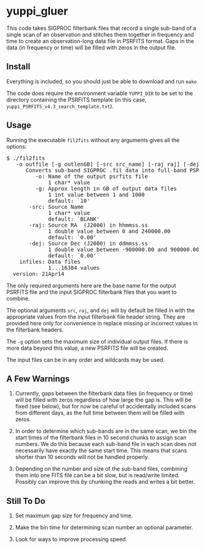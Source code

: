yuppi_gluer
============

This code takes SIGPROC filterbank files that record a single sub-band of a single
scan of an observation and stitches them together in frequency and time to create
an observation-long data file in PSRFITS format.  Gaps in the data (in frequency or time)
will be filled with zeros in the output file.

Install
---------

Everything is included, so you should just be able to download and run `make`

The code does require the environment variable `YUPPI_DIR` to be set to the 
directory containing the PSRFITS template (in this case, `yuppi_PSRFITS_v4.3_search_template.txt`).


Usage
------ 

Running the executable `fil2fits` without any arguments gives all the options:

<pre>
$ ./fil2fits 
   -o outfile [-g outlenGB] [-src src_name] [-raj raj] [-dej dej] [--] infiles ...
      Converts sub-band SIGPROC .fil data into full-band PSRFITS
         -o: Name of the output psrfits file
             1 char* value
         -g: Approx length in GB of output data files
             1 int value between 1 and 1000
             default: `10'
       -src: Source Name
             1 char* value
             default: `BLANK'
       -raj: Source RA  (J2000) in hhmmss.ss
             1 double value between 0 and 240000.00
             default: `0.00'
       -dej: Source Dec (J2000) in ddmmss.ss
             1 double value between -900000.00 and 900000.00
             default: `0.00'
    infiles: Data files
             1...16384 values
  version: 21Apr14
</pre>

The only required arguments here are the base name for the output PSRFITS file
and the input SIGPROC filterbank files that you want to combine.  

The optional arguments `src`, `raj`, and `dej` will by default be filled in 
with the appropriate values from the input filterbank file header string.  They
are provided here only for convenience in replace missing or incorrect values
in the filterbank headers.

The `-g` option sets the maximum size of individual output files.  If there is more
data beyond this value, a new PSRFITS file will be created.  

The input files can be in any order and wildcards may be used.


A Few Warnings
----------------

1. Currently, gaps between the filterbank data files (in frequency or time) will
be filled with zeros regardless of how large the gap is.  This will be fixed (see below),
but for now be careful of accidentally included scans from different days, as the full
time between them will be filled with zeros.

2. In order to determine which sub-bands are in the same scan, we bin the start times
of the filterbank files in 10 second chunks to assign scan numbers.  We do this because
each sub-band file in each scan does not necessarily have exactly the same start time. 
This means that scans shorter than 10 seconds will not be handled properly.

3. Depending on the number and size of the sub-band files, combining them into one FITS
file can be a bit slow, but is read/write limited.  Possibly can improve this by chunking 
the reads and writes a bit better.


Still To Do
---------------

1. Set maximum gap size for frequency and time.

2. Make the bin time for determining scan number an optional parameter.

3. Look for ways to improve processing speed.